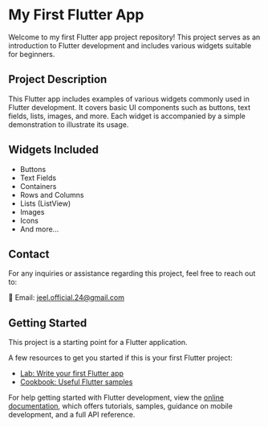 # My First Flutter App

Welcome to my first Flutter app project repository! This project serves as an introduction to Flutter development and includes various widgets suitable for beginners.

## Project Description

This Flutter app includes examples of various widgets commonly used in Flutter development. It covers basic UI components such as buttons, text fields, lists, images, and more. Each widget is accompanied by a simple demonstration to illustrate its usage.

## Widgets Included

- Buttons
- Text Fields
- Containers
- Rows and Columns
- Lists (ListView)
- Images
- Icons
- And more...

## Contact

For any inquiries or assistance regarding this project, feel free to reach out to:

📧 Email: [jeel.official.24@gmail.com](mailto:jeel.official.24@gmail.com)

## Getting Started

This project is a starting point for a Flutter application.

A few resources to get you started if this is your first Flutter project:

- [Lab: Write your first Flutter app](https://docs.flutter.dev/get-started/codelab)
- [Cookbook: Useful Flutter samples](https://docs.flutter.dev/cookbook)

For help getting started with Flutter development, view the
[online documentation](https://docs.flutter.dev/), which offers tutorials,
samples, guidance on mobile development, and a full API reference.
